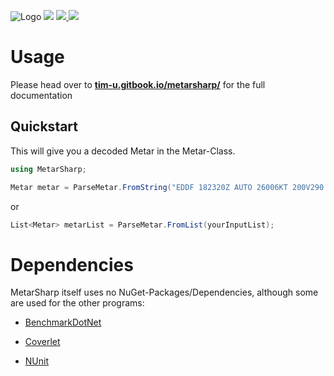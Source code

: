 ![Logo](https://i.imgur.com/YCTLglq.png)
<a href ="https://www.nuget.org/packages/MetarSharp/"> <img src="https://shields.io/nuget/v/MetarSharp"/></a>
<a href="https://github.com/Tim-Unger/MetarSharp/releases/latest"> <img src="https://img.shields.io/github/v/release/Tim-Unger/MetarSharp"/> </a>
<a href="https://github.com/Tim-Unger/MetarSharp/blob/main/LICENSE.md"> <img src="https://shields.io/github/license/Tim-Unger/MetarSharp"/> </a>

# Usage

Please head over to [**tim-u.gitbook.io/metarsharp/**](https://tim-u.gitbook.io/metarsharp/) for the full documentation

## Quickstart

This will give you a decoded Metar in the Metar-Class.

```cs
using MetarSharp;
```
 
 
```cs
Metar metar = ParseMetar.FromString("EDDF 182320Z AUTO 26006KT 200V290 CAVOK 09/06 Q1016 NOSIG");
```

or

```cs
List<Metar> metarList = ParseMetar.FromList(yourInputList);
```

# Dependencies

MetarSharp itself uses no NuGet-Packages/Dependencies, although some are used for the other programs:

- [BenchmarkDotNet](https://github.com/dotnet/BenchmarkDotNet)

- [Coverlet](https://github.com/coverlet-coverage/coverlet)

- [NUnit](https://github.com/nunit/nunit)
